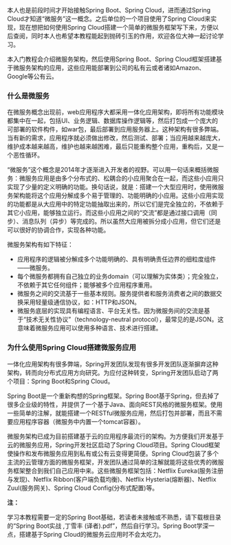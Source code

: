 本人也是前段时间才开始接触Spring Boot、Spring Cloud，进而通过Spring Cloud才知道“微服务”这一概念。之后单位的一个项目使用了Spring Cloud来实现，现在想把如何使用Spring Cloud搭建一个简单的微服务框架写下来，方便以后查阅，同时本人也希望本教程能起到抛砖引玉的作用，欢迎各位大神一起讨论学习。

本入门教程会介绍微服务架构，然后使用Spring Boot、Spring Cloud框架搭建基于微服务架构的应用，这些应用能部署到公司的私有云或者诸如Amazon、Google等公有云。

### 什么是微服务

在微服务概念出现前，web应用程序大都采用一体化应用架构，即将所有功能模块都集中在一起，包括UI、业务逻辑、数据库操作逻辑等，然后打包成一个庞大的可部署的软件构件，如war包，最后部署到应用服务器上。这种架构有很多弊端。当有新的需求，应用程序就必须做出修改，然后测试、部署；当应用越来越庞大，维护成本越来越高，维护也越来越困难，最后只能重构整个应用，重构后，又是一个恶性循环。

“微服务”这个概念是2014年才逐渐进入开发者的视野。可以用一句话来概括微服务：微服务应用是由多个分布式的、松耦合的小应用聚合在一起，而这些小应用只实现了少量的定义明确的功能。换句话说，就是：搭建一个大型应用时，使用微服务架构能将这个应用分解成多个易于管理的、功能明确的小应用。这些小应用实现的功能都是从大应用中的特定功能抽取出来的，所以它们是完全独立的，不依赖于其它小应用，能够独立运行。而这些小应用之间的“交流”都是通过接口调用（同步）、消息队列（异步）等完成的。所以虽然大应用被拆分成小应用，但它们还是可以很好的协调合作，实现各种功能。

微服务架构有如下特征：

- 应用程序的逻辑被分解成多个功能明确的、具有明确责任边界的细粒度组件——微服务。
- 每个微服务都拥有自己独立的业务domain（可以理解为实体类）；完全独立，不依赖于其它任何组件；能够被多个应用程序重用。
- 微服务之间的交流基于一些基本规则。服务提供者和服务消费者之间的数据交换采用轻量级通信协议，如：HTTP和JSON。
- 微服务底层的实现具有编程语言、平台无关性。因为微服务间的交流是基于“技术无关性协议”（technology-neutral protocol），最常见的是JSON。这意味着微服务应用可以使用多种语言、技术进行搭建。

### 为什么使用Spring Cloud搭建微服务应用

一体化应用架构有很多弊端，Spring开发团队发现有很多开发团队逐渐摒弃这种架构，转而向分布式应用方向研究。为应付这种转变，Spring开发团队启动了两个项目：Spring Boot和Spring Cloud。

Spring Boot是一个重新构想的Spring框架。Spring Boot基于Spring，但去掉了很多企业级的特性，并提供了一个基于Java、面向REST风格的微服务框架。使用一些简单的注解，就能搭建一个RESTful微服务应用，然后打包并部署，而且不需要应用程序容器（微服务中内置一个tomcat容器）。

微服务架构已成为目前搭建基于云的应用程序最流行的架构。为方便我们开发基于云的微服务应用，Spring开发社区启动了Spring Cloud项目。Spring Cloud框架使操作和发布微服务应用到私有或公有云变得更简便。Spring Cloud包装了多个主流的云管理方面的微服务框架，开发团队通过简单的注解就能将这些优秀的微服务框架整合到我们自己应用中来。这些微服务框架包括：Netflix Eureka(服务注册与发现)、Netflix Ribbon(客户端负载均衡)、Netflix Hysteria(熔断器)、Netflix Zuul(服务网关)、Spring Cloud Config(分布式配置)等。


**注：**

学习本教程需要一定的Spring Boot基础，若读者未接触或不熟悉，请下载根目录的“Spring Boot实战 ,丁雪丰 (译者).pdf”，然后自行学习。Spring Boot学深一点，搭建基于Spring Cloud的微服务云应用时不会太吃力。

